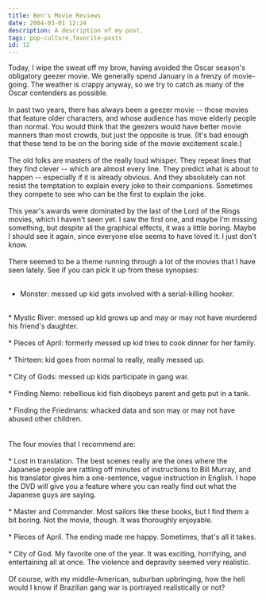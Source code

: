 ```yaml
---
title: Ben's Movie Reviews
date: 2004-03-01 12:24
description: A description of my post.
tags: pop-culture,favorite-posts
id: 12
---
```

Today, I wipe the sweat off my brow, having avoided the Oscar season's obligatory geezer movie.  We generally spend January in a frenzy of movie-going.  The weather is crappy anyway, so we try to catch as many of the Oscar contenders as possible.<br />
<br />
In past two years, there has always been a geezer movie -- those movies that feature older characters, and whose audience has move elderly people than normal.  You would think that the geezers would have better movie manners than most crowds, but just the opposite is true.  (It's bad enough that these tend to be on the boring side of the movie excitement scale.)  <br />
<br />
The old folks are masters of the really loud whisper.  They repeat lines that they find clever -- which are almost every line.  They predict what is about to happen -- especially if it is already obvious.  And they absolutely can not resist the temptation to explain every joke to their companions.  Sometimes they compete to see who can be the first to explain the joke.<br />
<br />
This year's awards were dominated by the last of the Lord of the Rings movies, which I haven't seen yet.  I saw the first one, and maybe I'm missing something, but despite all the graphical effects, it was a little boring.  Maybe I should see it again, since everyone else seems to have loved it.  I just don't know.<br />
<br />
There seemed to be a theme running through a lot of the movies that I have seen lately.  See if you can pick it up from these synopses:<br />
<br />
*  Monster:  messed up kid gets involved with a serial-killing hooker.<br />
<br />
*  Mystic River:  messed up kid grows up and may or may not have murdered his friend's daughter.<br />
<br />
*  Pieces of April:  formerly messed up kid tries to cook dinner for her family.<br />
<br />
*  Thirteen:  kid goes from normal to really, really messed up.<br />
<br />
*  City of Gods:  messed up kids participate in gang war.<br />
<br />
*  Finding Nemo:  rebellious kid fish disobeys parent and gets put in a tank.<br />
<br />
*  Finding the Friedmans:  whacked data and son may or may not have abused other children.<br />
<br />
<br />
The four movies that I recommend are:<br />
<br />
*  Lost in translation.  The best scenes really are the ones where the Japanese people are rattling off minutes of instructions to Bill Murray, and his translator gives him a one-sentence, vague instruction in English.  I hope the DVD will give you a feature where you can really find out what the Japanese guys are saying.<br />
<br />
*  Master and Commander.  Most sailors like these books, but I find them a bit boring.  Not the movie, though.  It was thoroughly enjoyable.<br />
<br />
*  Pieces of April.  The ending made me happy.  Sometimes, that's all it takes.<br />
<br />
*  City of God.  My favorite one of the year.  It was exciting, horrifying, and entertaining all at once.  The violence and depravity seemed very realistic.  <br />
<br />
Of course, with my middle-American, suburban upbringing, how the hell would I know if Brazilian gang war is portrayed realistically or not?<br />

